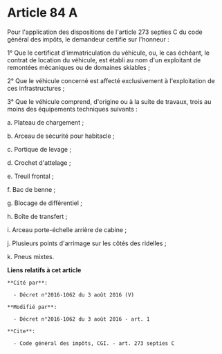# Article 84 A

Pour l'application des dispositions de l'article 273 septies C du code général des impôts, le demandeur certifie sur
l'honneur  : 

1° Que le certificat d'immatriculation du véhicule, ou, le cas échéant, le contrat de location du véhicule, est établi au nom
d'un exploitant de remontées mécaniques ou de domaines skiables ; 

2° Que le véhicule concerné est affecté exclusivement à l'exploitation de ces infrastructures ; 

3° Que le véhicule comprend, d'origine ou à la suite de travaux, trois au moins des équipements techniques suivants : 

a. Plateau de chargement ; 

b. Arceau de sécurité pour habitacle ; 

c. Portique de levage ; 

d. Crochet d'attelage ; 

e. Treuil frontal ; 

f. Bac de benne ; 

g. Blocage de différentiel ; 

h. Boîte de transfert ; 

i. Arceau porte-échelle arrière de cabine ; 

j. Plusieurs points d'arrimage sur les côtés des ridelles ; 

k. Pneus mixtes.

**Liens relatifs à cet article**

	**Cité par**:

	  - Décret n°2016-1062 du 3 août 2016 (V)

	**Modifié par**:

	  - Décret n°2016-1062 du 3 août 2016 - art. 1

	**Cite**:

	  - Code général des impôts, CGI. - art. 273 septies C
